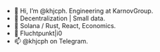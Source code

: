 - 👋 Hi, I’m @khjcph. Engineering at KarnovGroup.
- 👀 Decentralization | Small data.
- 🌱 Solana / Rust, React, Economics.
- 💞️ Fluchtpunkt|i0
- 📫 @khjcph on Telegram.
